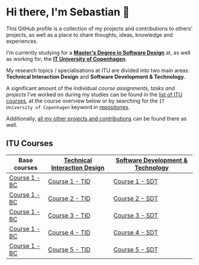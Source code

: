 # Hi there, I'm Sebastian 👋
This GitHub profile is a collection of my projects and contributions to others' projects, as well as a place to share thoughts, ideas, knowledge and experiences.

I'm currently studying for a [**Master's Degree in Software Design**](https://en.itu.dk/Programmes/MSc-Programmes/Software-Design#specialisations) at, as well as working for, the [**IT University of Copenhagen**](http://en.itu.dk). 

My research topics / specialisations at ITU are divided into two main areas: **Technical Interaction Design** and **Software Development & Technology**. 

A significant amount of the individual *course assignments, tasks and projects* I've worked on during my studies can be found in the [list of ITU courses](https://github.com/stars/sebastianromano/lists/itu), at the course overview below or by searching for the `IT University of Copenhagen` keyword in [repositories](https://github.com/sebastianromano?tab=repositories&q=IT+University+of+Copenhagen&type=&language=&sort=).

Additionally, [all my other projects and contributions](https://github.com/sebastianromano?tab=repositories&q=&type=&language=&sort=) can be found there as well. 

## ITU Courses
|Base courses|[Technical Interaction Design](link)|[Software Development & Technology](link)|
|---|---|---|
|[Course 1 - BC](link)|[Course 1 - TID](link)|[Course 1 - SDT](link)|
|[Course 1 - BC](link)|[Course 2 - TID](link)|[Course 2 - SDT](link)|
|[Course 1 - BC](link)|[Course 3 - TID](link)|[Course 3 - SDT](link)|
|[Course 1 - BC](link)|[Course 4 - TID](link)|[Course 4 - SDT](link)|
|[Course 1 - BC](link)|[Course 5 - TID](link)|[Course 5 - SDT](link)|

